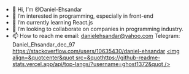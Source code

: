 - 👋 Hi, I’m @Daniel-Ehsandar
- 👀 I’m interested in programming, especially in front-end
- 🌱 I’m currently learning React.js
- 💞️ I’m looking to collaborate on companies in programming industry.
- 📫 How to reach me 
        email: danielehsandar@yahoo.com
        Telegram: Daniel_Ehsandar_dec_97 
        https://stackoverflow.com/users/10635430/daniel-ehsandar
        <a href=&quot[https://github.com/Daniel-Ehsandar]>
<img align=&quotcenter&quot src=&quothttps://github-readme-stats.vercel.app/api/top-langs/?username=ghost1372&quot />
</a>

<!---
Daniel-Ehsandar/Daniel-Ehsandar is a ✨ special ✨ repository because its `README.md` (this file) appears on your GitHub profile.
You can click the Preview link to take a look at your changes.
--->
